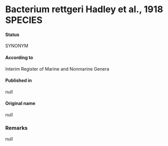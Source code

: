 Bacterium rettgeri Hadley et al., 1918 SPECIES
=======

#### Status
SYNONYM

#### According to
Interim Register of Marine and Nonmarine Genera

#### Published in
null

#### Original name
null

### Remarks
null
